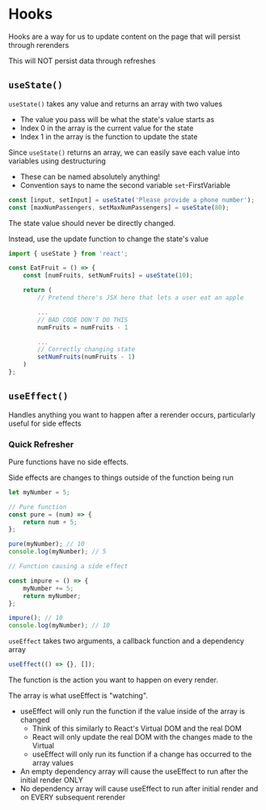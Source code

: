 # Hooks

Hooks are a way for us to update content on the page that will persist through rerenders

This will NOT persist data through refreshes

## `useState()`

`useState()` takes any value and returns an array with two values

-   The value you pass will be what the state's value starts as
-   Index 0 in the array is the current value for the state
-   Index 1 in the array is the function to update the state

Since `useState()` returns an array, we can easily save each value into variables using destructuring

-   These can be named absolutely anything!
-   Convention says to name the second variable `set`-FirstVariable

```js
const [input, setInput] = useState('Please provide a phone number');
const [maxNumPassengers, setMaxNumPassengers] = useState(80);
```

The state value should never be directly changed.

Instead, use the update function to change the state's value

```js
import { useState } from 'react';

const EatFruit = () => {
    const [numFruits, setNumFruits] = useState(10);

    return (
		// Pretend there's JSX here that lets a user eat an apple

		...
		// BAD CODE DON'T DO THIS
		numFruits = numFruits - 1

		...
		// Correctly changing state
		setNumFruits(numFruits - 1)
	)
};
```

## `useEffect()`

Handles anything you want to happen after a rerender occurs, particularly useful for side effects

### Quick Refresher

Pure functions have no side effects.

Side effects are changes to things outside of the function being run

```js
let myNumber = 5;

// Pure function
const pure = (num) => {
    return num + 5;
};

pure(myNumber); // 10
console.log(myNumber); // 5

// Function causing a side effect

const impure = () => {
    myNumber += 5;
    return myNumber;
};

impure(); // 10
console.log(myNumber); // 10
```

`useEffect` takes two arguments, a callback function and a dependency array

```js
useEffect(() => {}, []);
```

The function is the action you want to happen on every render.

The array is what useEffect is "watching".

-   useEffect will only run the function if the value inside of the array is changed
    -   Think of this similarly to React's Virtual DOM and the real DOM
    -   React will only update the real DOM with the changes made to the Virtual
    -   useEffect will only run its function if a change has occurred to the array values
-   An empty dependency array will cause the useEffect to run after the initial render ONLY
-   No dependency array will cause useEffect to run after initial render and on EVERY subsequent rerender
